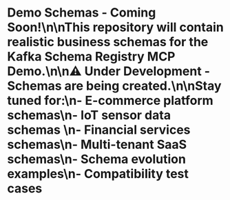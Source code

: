 # Demo Schemas - Coming Soon!\n\nThis repository will contain realistic business schemas for the Kafka Schema Registry MCP Demo.\n\n⚠️ **Under Development** - Schemas are being created.\n\nStay tuned for:\n- E-commerce platform schemas\n- IoT sensor data schemas  \n- Financial services schemas\n- Multi-tenant SaaS schemas\n- Schema evolution examples\n- Compatibility test cases